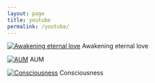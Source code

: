 ```yaml
---
layout: page
title: youtube
permalink: /youtube/
---
```


[![Awakening eternal love](https://img.youtube.com/vi/YOUTUBE_VIDEO_ID_HERE/0.jpg)](https://www.youtube.com/watch?v=WGJmWV6g4do) Awakening eternal love

[![AUM](https://img.youtube.com/vi/YOUTUBE_VIDEO_ID_HERE/0.jpg)](https://www.youtube.com/watch?v=GmHfzUshmLo) AUM

[![Consciousness](https://img.youtube.com/vi/YOUTUBE_VIDEO_ID_HERE/0.jpg)](https://www.youtube.com/watch?v=WNGl-UnaJH4) Consciousness




